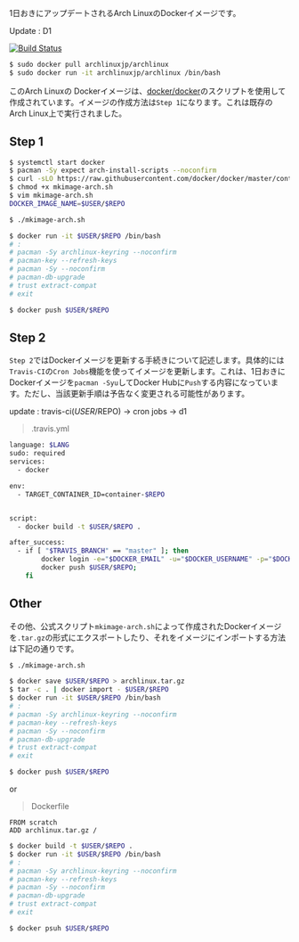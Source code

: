 1日おきにアップデートされるArch LinuxのDockerイメージです。

Update : D1

[![Build Status](https://travis-ci.org/ArchLinuxJP/docker-archlinux.svg?branch=master)](https://travis-ci.org/ArchLinuxJP/docker-archlinux)

```bash
$ sudo docker pull archlinuxjp/archlinux
$ sudo docker run -it archlinuxjp/archlinux /bin/bash
```

このArch Linuxの Dockerイメージは、[docker/docker](https://github.com/docker/docker/blob/master/contrib/mkimage-arch.sh)のスクリプトを使用して作成されています。イメージの作成方法は`Step 1`になります。これは既存のArch Linux上で実行されました。

## Step 1

```bash
$ systemctl start docker
$ pacman -Sy expect arch-install-scripts --noconfirm
$ curl -sLO https://raw.githubusercontent.com/docker/docker/master/contrib/mkimage-arch-pacman.conf -O https://raw.githubusercontent.com/docker/docker/master/contrib/mkimage-arch.sh -O https://github.com/docker/docker/blob/master/contrib/mkimage-archarm-pacman.conf 
$ chmod +x mkimage-arch.sh
$ vim mkimage-arch.sh
DOCKER_IMAGE_NAME=$USER/$REPO

$ ./mkimage-arch.sh

$ docker run -it $USER/$REPO /bin/bash
# :
# pacman -Sy archlinux-keyring --noconfirm
# pacman-key --refresh-keys
# pacman -Sy --noconfirm
# pacman-db-upgrade
# trust extract-compat
# exit

$ docker push $USER/$REPO
```

## Step 2

`Step 2`ではDockerイメージを更新する手続きについて記述します。具体的には`Travis-CI`の`Cron Jobs`機能を使ってイメージを更新します。これは、1日おきにDockerイメージを`pacman -Syu`してDocker Hubに`Push`する内容になっています。ただし、当該更新手順は予告なく変更される可能性があります。

update : travis-ci($USER/$REPO) -> cron jobs -> d1

> .travis.yml

```bash
language: $LANG
sudo: required
services:
  - docker

env:
  - TARGET_CONTAINER_ID=container-$REPO


script:
  - docker build -t $USER/$REPO .

after_success:
  - if [ "$TRAVIS_BRANCH" == "master" ]; then
        docker login -e="$DOCKER_EMAIL" -u="$DOCKER_USERNAME" -p="$DOCKER_PASSWORD";
        docker push $USER/$REPO;
    fi
```

## Other

その他、公式スクリプト`mkimage-arch.sh`によって作成されたDockerイメージを`.tar.gz`の形式にエクスポートしたり、それをイメージにインポートする方法は下記の通りです。

```bash
$ ./mkimage-arch.sh
```

```bash
$ docker save $USER/$REPO > archlinux.tar.gz
$ tar -c . | docker import - $USER/$REPO
$ docker run -it $USER/$REPO /bin/bash
# :
# pacman -Sy archlinux-keyring --noconfirm
# pacman-key --refresh-keys
# pacman -Sy --noconfirm
# pacman-db-upgrade
# trust extract-compat
# exit

$ docker push $USER/$REPO
```

or 

> Dockerfile

```base
FROM scratch
ADD archlinux.tar.gz /
```

```bash
$ docker build -t $USER/$REPO .
$ docker run -it $USER/$REPO /bin/bash
# :
# pacman -Sy archlinux-keyring --noconfirm
# pacman-key --refresh-keys
# pacman -Sy --noconfirm
# pacman-db-upgrade
# trust extract-compat
# exit

$ docker psuh $USER/$REPO
```

